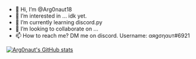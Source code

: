 - 👋 Hi, I’m @Arg0naut18
- 👀 I’m interested in ... idk yet.
- 🌱 I’m currently learning discord.py
- 💞️ I’m looking to collaborate on ...
- 📫 How to reach me? DM me on discord. Username: αяgσηαυт#6921

[![Arg0naut's GitHub stats](https://github-readme-stats.vercel.app/api?username=Arg0naut18)](https://github.com/anuraghazra/github-readme-stats)
<!---
Arg0naut18/Arg0naut18 is a ✨ special ✨ repository because its `README.md` (this file) appears on your GitHub profile.
You can click the Preview link to take a look at your changes.
--->
